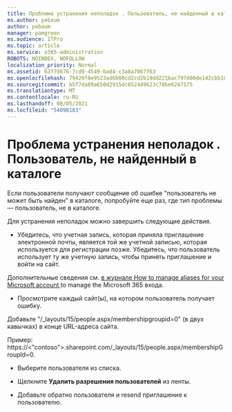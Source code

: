 ```yaml
---
title: Проблема устранения неполадок . Пользователь, не найденный в каталоге
ms.author: pebaum
author: pebaum
manager: pamgreen
ms.audience: ITPro
ms.topic: article
ms.service: o365-administration
ROBOTS: NOINDEX, NOFOLLOW
localization_priority: Normal
ms.assetid: 63f7d676-7cd9-4549-ba84-c3a8a7867f63
ms.openlocfilehash: 79429f8e9523ad6b08cd2cd2b19dd221bac797d00de142cbb18826b86fb5ae4e
ms.sourcegitcommit: b5f7da89a650d2915dc652449623c78be6247175
ms.translationtype: MT
ms.contentlocale: ru-RU
ms.lasthandoff: 08/05/2021
ms.locfileid: "54098183"
---
```

# <a name="troubleshoot-issue---user-not-found-in-directory"></a>Проблема устранения неполадок . Пользователь, не найденный в каталоге

Если пользователи получают сообщение об ошибке "пользователь не может быть найден" в каталоге, попробуйте еще раз, где тип проблемы — пользователь, не в каталоге.

Для устранения неполадок можно завершить следующие действия.

- Убедитесь, что учетная запись, которая приняла приглашение электронной почты, является той же учетной записью, которая используется для регистрации позже. Убедитесь, что пользователь использует ту же учетную запись, чтобы принять приглашение и войти на сайт. 

Дополнительные сведения см. [в журнале How to manage aliases for your Microsoft account </a> to manage the Microsoft 365 входа.](https://support.microsoft.com/help/12407/microsoft-account-how-to-manage-aliases) 

- Просмотрите каждый сайт(ы), на котором пользователь получает ошибку. 

Добавьте "/_layouts/15/people.aspx/membershipgroupid=0" (в двух кавычках) в конце URL-адреса сайта. 

Пример: https://<"contoso">.sharepoint.com/_layouts/15/people.aspx/membershipGroupId=0.

- Выберите пользователя из списка.

- Щелкните **Удалить разрешения пользователей** из ленты. 
-  Добавьте обратно пользователя и resend приглашение к пользователю.

